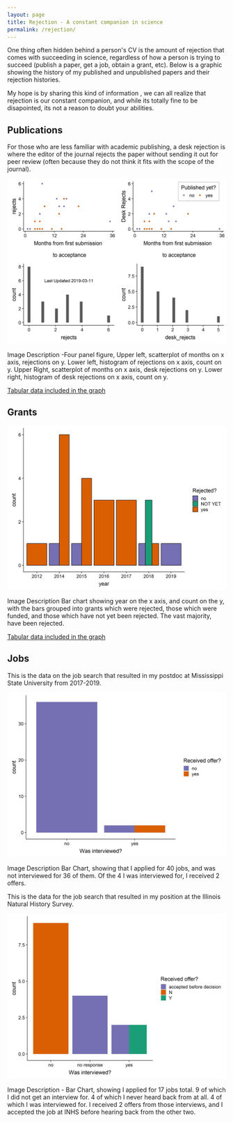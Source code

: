 ```yaml
---
layout: page
title: Rejection - A constant companion in science
permalink: /rejection/
---
```


One thing often hidden behind a person's CV is the amount of rejection that comes with succeeding in science, regardless of how a person is trying to succeed (publish a paper, get a job, obtain a grant, etc). Below is a graphic showing the history of my published and unpublished papers and their rejection histories. 

My hope is by sharing this kind of information , we can all realize that rejection is our constant companion, and while its totally fine to be disapointed, its not a reason to doubt your abilities. 


## Publications

For those who are less familiar with academic publishing, a desk rejection is where the editor of the journal rejects the paper without sending it out for peer review (often because they do not think it fits with the scope of the journal). 

<img   alt=""  src="https://raw.githubusercontent.com/aurielfournier/aurielfournier.github.io/master/images/papers.jpeg">

Image Description -Four panel figure, Upper left, scatterplot of months on x axis, rejections on y. Lower left, histogram of rejections on x axis, count on y. Upper Right, scatterplot of months on x axis, desk rejections on y. Lower right, histogram of desk rejections on x axis, count on y.     
  
 [Tabular data included in the graph](https://docs.google.com/spreadsheets/d/1HyhVgsRINRbu6vRYJJzSe7omQOK_41jtqyZmvv_iXjE/edit?usp=sharing) 

## Grants

<img   alt=""  src="https://raw.githubusercontent.com/aurielfournier/aurielfournier.github.io/master/images/grants.jpeg">

Image Description Bar chart showing year on the x axis, and count on the y, with the bars grouped into grants which were rejected, those which were funded, and those which have not yet been rejected. The vast majority, have been rejected. 
  
 [Tabular data included in the graph](https://docs.google.com/spreadsheets/d/1MnEXtnXcgntgvLBmL_VNV1oRK0LTjvG0hmZzdUBu_vs/edit?usp=sharing) 


## Jobs 
This is the data on the job search that resulted in my postdoc at Mississippi State University from 2017-2019.  

<img   alt=""  src="https://raw.githubusercontent.com/aurielfournier/aurielfournier.github.io/master/images/postdoc_jobs.jpeg">

Image Description Bar Chart, showing that I applied for 40 jobs, and was not interviewed for 36 of them. Of the 4 I was interviewed for, I received 2 offers. 


This is the data for the job search that resulted in my position at the Illinois Natural History Survey. 

<img   alt=""  src="https://raw.githubusercontent.com/aurielfournier/aurielfournier.github.io/master/images/INHS_jobs.jpeg">

Image Description - Bar Chart, showing I applied for 17 jobs total. 9 of which I did not get an interview for. 4 of which I never heard back from at all. 4 of which I was interviewed for. I received 2 offers from those interviews, and I accepted the job at INHS before hearing back from the other two. 

